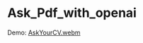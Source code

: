 # Ask_Pdf_with_openai

Demo:
[AskYourCV.webm](https://github.com/avnCode/Ask_Pdf_with_openai/assets/111170719/98c14ab5-989b-4f8c-ac3a-035aa1f05690)


